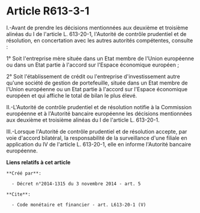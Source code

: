 # Article R613-3-1

I.-Avant de prendre les décisions mentionnées aux deuxième et troisième alinéas du I de l'article L. 613-20-1, l'Autorité de
contrôle prudentiel et de résolution, en concertation avec les autres autorités compétentes, consulte : 

1° Soit l'entreprise mère située dans un Etat membre de l'Union européenne ou dans un Etat partie à l'accord sur l'Espace
économique européen ; 

2° Soit l'établissement de crédit ou l'entreprise d'investissement autre qu'une société de gestion de portefeuille, située
dans un Etat membre de l'Union européenne ou un Etat partie à l'accord sur l'Espace économique européen et qui affiche le
total de bilan le plus élevé. 

II.-L'Autorité de contrôle prudentiel et de résolution notifie à la Commission européenne et à l'Autorité bancaire européenne
les décisions mentionnées aux deuxième et troisième alinéas du I de l'article L. 613-20-1. 

III.-Lorsque l'Autorité de contrôle prudentiel et de résolution accepte, par voie d'accord bilatéral, la responsabilité de la
surveillance d'une filiale en application du IV de l'article L. 613-20-1, elle en informe l'Autorité bancaire européenne.

**Liens relatifs à cet article**

	**Créé par**:

	  - Décret n°2014-1315 du 3 novembre 2014 - art. 5

	**Cite**:

	  - Code monétaire et financier - art. L613-20-1 (V)
